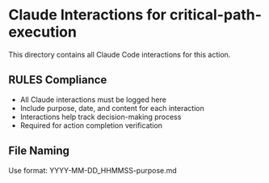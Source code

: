 # Claude Interactions for critical-path-execution

This directory contains all Claude Code interactions for this action.

## RULES Compliance

- All Claude interactions must be logged here
- Include purpose, date, and content for each interaction
- Interactions help track decision-making process
- Required for action completion verification

## File Naming

Use format: YYYY-MM-DD_HHMMSS-purpose.md

